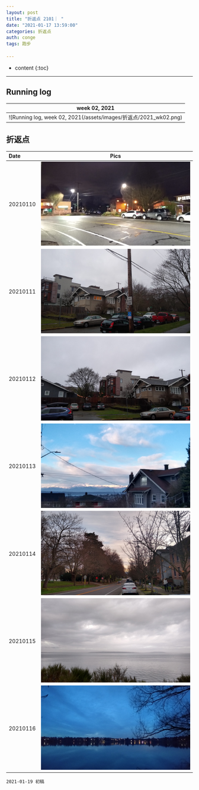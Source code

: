 ```yaml
---
layout: post
title: "折返点 2101｜ "
date: "2021-01-17 13:59:00"
categories: 折返点
auth: conge
tags: 跑步

---
```

* content
{:toc}


----

## Running log

|week 02, 2021|
|:----:|
|![Running log, week 02, 2021(/assets/images/折返点/2021_wk02.png)|


## 折返点

|Date|Pics|
|:----|:----:|
|20210110|![20210110.jpg](/assets/images/折返点/20210110.jpg)  |
|20210111|![20210111.jpg](/assets/images/折返点/20210111.jpg)  |
|20210112|![20210112.jpg](/assets/images/折返点/20210112.jpg)  |
|20210113|![20210113.jpg](/assets/images/折返点/20210113.jpg)  |
|20210114|![20210114.jpg](/assets/images/折返点/20210114.jpg)  |
|20210115|![20210115.jpg](/assets/images/折返点/20210115.jpg)  |
|20210116|![20210116.jpg](/assets/images/折返点/20210116.jpg)  |


```
2021-01-19 初稿
```